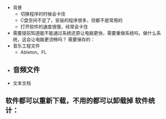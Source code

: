 - 背景
	- 切换程序的时候会卡住
	- C盘空间不足了，安装的程序很多，但都不是常用的
	- 打开软件的速度很慢，经常会卡住
- 需要提前知道能不能通过系统还原让电脑更快，需要重做系统吗，做什么系统，这会让电脑更流畅吗？
需要保存的：
- 音乐工程文件
	- Ableton，FL
- 音频文件
	- 
- 文本文档

软件都可以重新下载，不用的都可以卸载掉
软件统计：
- 